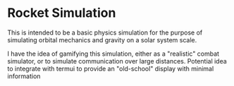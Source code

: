 # Rocket Simulation

This is intended to be a basic physics simulation for the purpose of simulating orbital mechanics and gravity on a solar system scale.

I have the idea of gamifying this simulation, either as a "realistic" combat simulator, or to simulate communication over large distances.  Potential idea to integrate with termui to provide an "old-school" display with minimal information

